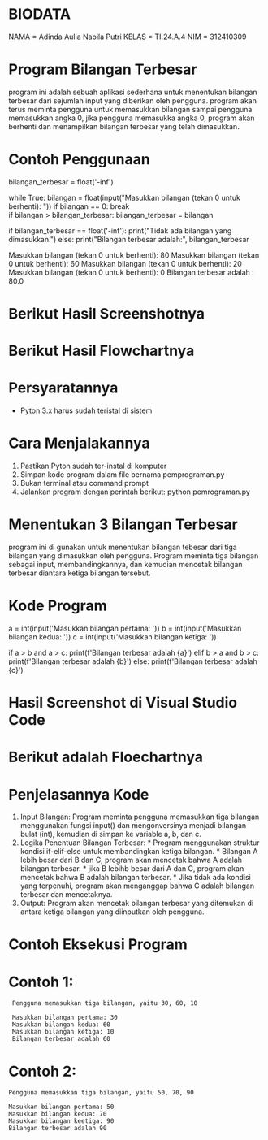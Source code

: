 # BIODATA
NAMA  = Adinda Aulia Nabila Putri
KELAS = TI.24.A.4
NIM   = 312410309

# Program Bilangan Terbesar
program ini adalah sebuah aplikasi sederhana untuk menentukan bilangan terbesar dari sejumlah input yang diberikan oleh pengguna. program akan terus meminta pengguna untuk memasukkan bilangan sampai pengguna memasukkan angka 0, jika pengguna memasukka angka 0, program akan berhenti dan menampilkan bilangan terbesar yang telah dimasukkan.

# Contoh Penggunaan

bilangan_terbesar = float('-inf')  

while True:
    bilangan = float(input("Masukkan bilangan (tekan 0 untuk berhenti): "))
    if bilangan == 0:
        break   
    if bilangan > bilangan_terbesar:
        bilangan_terbesar = bilangan

if bilangan_terbesar == float('-inf'):
    print("Tidak ada bilangan yang dimasukkan.")
else:
    print("Bilangan terbesar adalah:", bilangan_terbesar

    
Masukkan bilangan (tekan 0 untuk berhenti): 80
Masukkan bilangan (tekan 0 untuk berhenti): 60
Masukkan bilangan (tekan 0 untuk berhenti): 20
Masukkan bilangan (tekan 0 untuk berhenti): 0
Bilangan terbesar adalah : 80.0

# Berikut Hasil Screenshotnya 














# Berikut Hasil Flowchartnya















# Persyaratannya 
  * Pyton 3.x harus sudah teristal di sistem

# Cara Menjalakannya 
  1. Pastikan Pyton sudah ter-instal di komputer
  2. Simpan kode program dalam file bernama pemprograman.py
  3. Bukan terminal atau command prompt
  4. Jalankan program dengan perintah berikut:
         python pemrograman.py

# Menentukan 3 Bilangan Terbesar
program ini di gunakan untuk menentukan bilangan tebesar dari tiga bilangan yang dimasukkan oleh pengguna. Program meminta tiga bilangan sebagai input, membandingkannya, dan kemudian mencetak bilangan terbesar diantara ketiga bilangan tersebut.

# Kode Program

a = int(input('Masukkan bilangan pertama: '))
b = int(input('Masukkan bilangan kedua: '))
c = int(input('Masukkan bilangan ketiga: '))

if a > b and a > c:
    print(f'Bilangan terbesar adalah {a}')
elif b > a and b > c:
    print(f'Bilangan terbesar adalah {b}')
else:
    print(f'Bilangan terbesar adalah {c}')

    
# Hasil Screenshot di Visual Studio Code 









# Berikut adalah Floechartnya

















# Penjelasannya Kode
  1. Input Bilangan: Program meminta pengguna memasukkan tiga bilangan menggunakan fungsi input() dan mengonversinya menjadi bilangan bulat (int), 
     kemudian di simpan ke variable a, b, dan c.
  2. Logika Penentuan Bilangan Terbesar:
         * Program menggunakan struktur kondisi if-elif-else untuk membandingkan ketiga bilangan.
         * Bilangan A lebih besar dari B dan C, program akan mencetak bahwa A adalah bilangan terbesar.
         * jika B lebihb besar dari A dan C, program akan mencetak bahwa B adalah bilangan terbesar.
         * Jika tidak ada kondisi yang terpenuhi, program akan menganggap bahwa C adalah bilangan terbesar dan mencetaknya.
  3. Output: Program akan mencetak bilangan terbesar yang ditemukan di antara ketiga bilangan yang diinputkan oleh pengguna.

# Contoh Eksekusi Program
# Contoh 1:
     Pengguna memasukkan tiga bilangan, yaitu 30, 60, 10

     Masukkan bilangan pertama: 30
     Masukkan bilangan kedua: 60
     Masukkan bilangan ketiga: 10
     Bilangan terbesar adalah 60

# Contoh 2:
    Pengguna memasukkan tiga bilangan, yaitu 50, 70, 90

    Masukkan bilangan pertama: 50
    Masukkan bilangan kedua: 70
    Masukkan bilangan keetiga: 90
    Bilangan terbesar adalah 90










